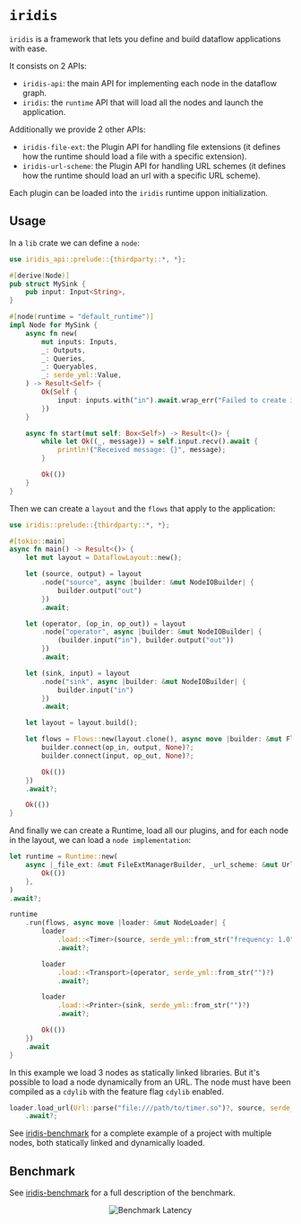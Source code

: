 # `iridis`

`iridis` is a framework that lets you define and build dataflow applications with ease.

It consists on 2 APIs:

- `iridis-api`: the main API for implementing each node in the dataflow graph.
- `iridis`: the `runtime` API that will load all the nodes and launch the application.

Additionally we provide 2 other APIs:

- `iridis-file-ext`: the Plugin API for handling file extensions (it defines how the runtime should load a file with a specific extension).
- `iridis-url-scheme`: the Plugin API for handling URL schemes (it defines how the runtime should load an url with a specific URL scheme).

Each plugin can be loaded into the `iridis` runtime uppon initialization.

## Usage

In a `lib` crate we can define a `node`:

```rust
use iridis_api::prelude::{thirdparty::*, *};

#[derive(Node)]
pub struct MySink {
    pub input: Input<String>,
}

#[node(runtime = "default_runtime")]
impl Node for MySink {
    async fn new(
        mut inputs: Inputs,
        _: Outputs,
        _: Queries,
        _: Queryables,
        _: serde_yml::Value,
    ) -> Result<Self> {
        Ok(Self {
            input: inputs.with("in").await.wrap_err("Failed to create input")?,
        })
    }

    async fn start(mut self: Box<Self>) -> Result<()> {
        while let Ok((_, message)) = self.input.recv().await {
            println!("Received message: {}", message);
        }

        Ok(())
    }
}
```

Then we can create a `layout` and the `flows` that apply to the application:

```rust
use iridis::prelude::{thirdparty::*, *};

#[tokio::main]
async fn main() -> Result<()> {
    let mut layout = DataflowLayout::new();

    let (source, output) = layout
        .node("source", async |builder: &mut NodeIOBuilder| {
            builder.output("out")
        })
        .await;

    let (operator, (op_in, op_out)) = layout
        .node("operator", async |builder: &mut NodeIOBuilder| {
            (builder.input("in"), builder.output("out"))
        })
        .await;

    let (sink, input) = layout
        .node("sink", async |builder: &mut NodeIOBuilder| {
            builder.input("in")
        })
        .await;

    let layout = layout.build();

    let flows = Flows::new(layout.clone(), async move |builder: &mut FlowsBuilder| {
        builder.connect(op_in, output, None)?;
        builder.connect(input, op_out, None)?;

        Ok(())
    })
    .await?;

    Ok(())
}
```

And finally we can create a Runtime, load all our plugins, and for each node in the layout, we can load a `node implementation`:

```rust
let runtime = Runtime::new(
    async |_file_ext: &mut FileExtManagerBuilder, _url_scheme: &mut UrlSchemeManagerBuilder| {
        Ok(())
    },
)
.await?;

runtime
    .run(flows, async move |loader: &mut NodeLoader| {
        loader
            .load::<Timer>(source, serde_yml::from_str("frequency: 1.0")?)
            .await?;

        loader
            .load::<Transport>(operator, serde_yml::from_str("")?)
            .await?;

        loader
            .load::<Printer>(sink, serde_yml::from_str("")?)
            .await?;

        Ok(())
    })
    .await
}
```

In this example we load 3 nodes as statically linked libraries. But it's possible to load a node dynamically from an URL. The node must have been
compiled as a `cdylib` with the feature flag `cdylib` enabled.

```rust
loader.load_url(Url::parse("file:///path/to/timer.so")?, source, serde_yml::from_str("frequency: 1.0")?)
    .await?;
```

See [iridis-benchmark](https://github.com/iridis-rs/iridis-benchmark) for a complete example of a project with multiple nodes, both statically linked and dynamically loaded.

## Benchmark

See [iridis-benchmark](https://github.com/iridis-rs/iridis-benchmark) for a full description of the benchmark.

<div align="center">
  <img src="https://raw.githubusercontent.com/iridis-rs/iridis-benchmark/main/bench/benchmark_latency.svg" alt="Benchmark Latency">
</div>
